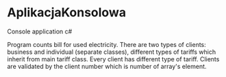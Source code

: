 # AplikacjaKonsolowa
Console application c#

Program counts bill for used electricity. There are two types of clients: business and individual (separate classes), different types of tariffs which inherit from main tariff class. Every client has different type of tariff. Clients are validated by the client number which is number of array's element. 

 
